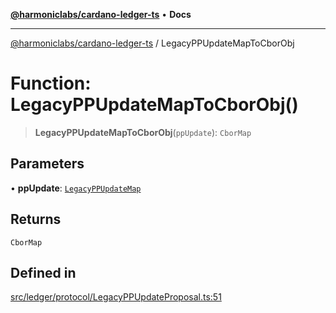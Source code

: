 [**@harmoniclabs/cardano-ledger-ts**](../README.md) • **Docs**

***

[@harmoniclabs/cardano-ledger-ts](../globals.md) / LegacyPPUpdateMapToCborObj

# Function: LegacyPPUpdateMapToCborObj()

> **LegacyPPUpdateMapToCborObj**(`ppUpdate`): `CborMap`

## Parameters

• **ppUpdate**: [`LegacyPPUpdateMap`](../type-aliases/LegacyPPUpdateMap.md)

## Returns

`CborMap`

## Defined in

[src/ledger/protocol/LegacyPPUpdateProposal.ts:51](https://github.com/HarmonicLabs/cardano-ledger-ts/blob/94dd590ffe94133126b0d8d49920fc7b002e1975/src/ledger/protocol/LegacyPPUpdateProposal.ts#L51)
